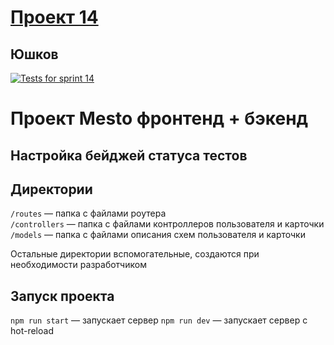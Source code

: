 
# [Проект 14](https://github.com/AlYushkov/express-mesto-gha/index.html)

## Юшков

[![Tests for sprint 14](https://github.com/${AlYushkov}/${xpress-mesto-gha}/actions/workflows/tests-14-sprint.yml/badge.svg)](https://github.com/${AlYushkov}/${express-mesto-gha}/actions/workflows/tests-14-sprint.yml)

# Проект Mesto фронтенд + бэкенд

## Настройка бейджей статуса тестов

## Директории

`/routes` — папка с файлами роутера  
`/controllers` — папка с файлами контроллеров пользователя и карточки
`/models` — папка с файлами описания схем пользователя и карточки  
  
Остальные директории вспомогательные, создаются при необходимости разработчиком

## Запуск проекта

`npm run start` — запускает сервер
`npm run dev` — запускает сервер с hot-reload
